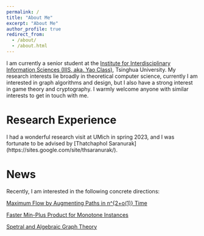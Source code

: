 ```yaml
---
permalink: /
title: "About Me"
excerpt: "About Me"
author_profile: true
redirect_from: 
  - /about/
  - /about.html
---
```


I am currently a senior student at the [Institute for Interdisciplinary Information Sciences (IIIS, aka. Yao Class)](https://iiis.tsinghua.edu.cn/en/), Tsinghua University. My research interests lie broadly in theoretical computer science,  currently I am interested in graph algorithms and design, but I also have a strong interest in game theory and cryptography. I warmly welcome anyone with similar interests to get in touch with me.

<h1>Research Experience</h1>
I had a wonderful research visit at UMich in spring 2023, and I was fortunate to be advised by [Thatchaphol Saranurak](https://sites.google.com/site/thsaranurak/).

<h1>News</h1>
Recently, I am interested in the following concrete directions:

[Maximum Flow by Augmenting Paths in n^{2+o(1)} Time](https://arxiv.org/pdf/2406.03648)

[Faster Min-Plus Product for Monotone Instances](https://arxiv.org/pdf/2204.04500)

[Spetral and Algebraic Graph Theory](http://cs-www.cs.yale.edu/homes/spielman/sagt/sagt.pdf)
